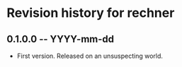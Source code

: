 # Revision history for rechner

## 0.1.0.0 -- YYYY-mm-dd

* First version. Released on an unsuspecting world.
